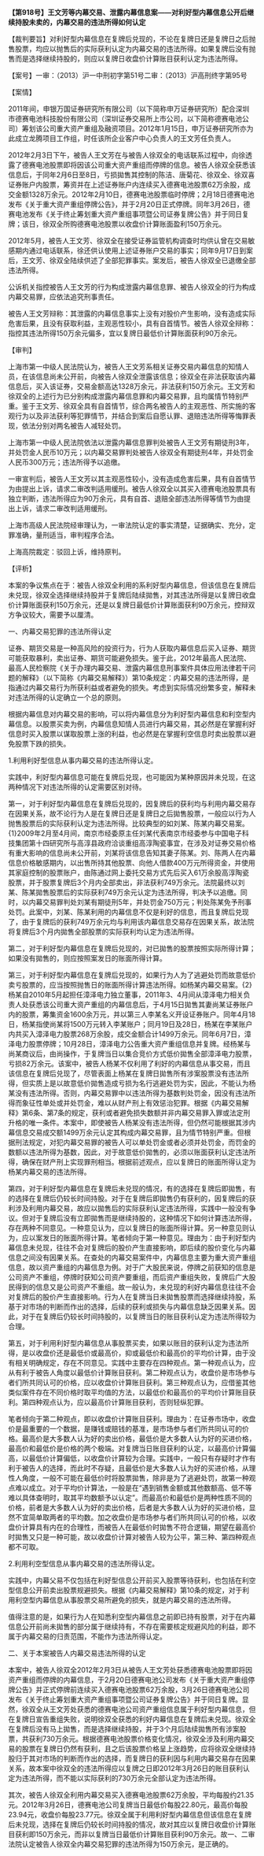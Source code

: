 **【第918号】王文芳等内幕交易、泄露内幕信息案——对利好型内幕信息公开后继续持股未卖的，内幕交易的违法所得如何认定**

【裁判要旨】对利好型内幕信息在复牌后兑现的，不论在复牌日还是复牌日之后抛售股票，均应以抛售后的实际获利认定为内幕交易的违法所得。如果复牌后没有抛售而是选择继续持股的，则应以复牌日收盘价计算账目获利认定为违法所得。

【案号】一审：（2013）沪一中刑初字第51号二审：（2013）沪高刑终字第95号

【案情】

2011年间，申银万国证券研究所有限公司（以下简称申万证券研究所）配合深圳市德赛电池科技股份有限公司（深圳证券交易所上市公司，以下简称德赛电池公司）筹划该公司重大资产重组及融资项目。2012年1月15日，申万证券研究所亦为此成立龙腾项目工作组，时任该所企业客户中心负责人的王文芳任负责人。

2012年2月3日下午，被告人王文芳在与被告人徐双全的电话联系过程中，向徐透露了德赛电池股票即将因该公司重大资产重组而停牌的信息。被告人徐双全获悉该信息后，于同年2月6日至8日，亏损拋售其控制的陈洁、唐菊花、徐双全、徐双喜证券账户内股票，筹资并在上述证券账户内连续买入德赛电池股票62万余股，成交金额1328万余元。2012年2月10日，德赛电池股票临时停牌；2月18日德赛电池发布《关于重大资产重组停牌公告》，并于2月20日正式停牌。同年3月26日，德赛电池发布《关于终止筹划重大资产重组事项暨公司证券复牌公告》并于同日复牌；该日，徐双全所购德赛电池股票以收盘价计算账面盈利150万余元。

2012年5月，被告人王文芳、徐双全在接受证券监管机构调查时均供认曾在交易敏感期内通过电话联系，徐还供认使用上述证券账户交易的事实；同年9月17日到案后，王文芳、徐双全陆续供述了全部犯罪事实。案发后，被告人徐双全已退缴全部违法所得。

公诉机关指控被告人王文芳的行为构成泄露内幕信息罪、被告人徐双全的行为构成内幕交易罪，应依法追究刑事责任。

被告人王文芳辩称：其泄露的内幕信息事实上没有对股价产生影响，没有造成实际危害后果，且没有获取利益，主观恶性较小，具有自首情节。被告人徐双全辩称：指控其违法所得150万余元偏多，宜以复牌日最低价计算账面获利90万余元。

【审判】

上海市第一中级人民法院认为，被告人王文芳系相关证券交易内幕信息的知情人员，在该信息尚未公开前，向被告人徐双全泄露该信息；徐双全在非法获取该内幕信息后，买入该证券，交易金额高达1328万余元，非法获利150万余元。王文芳和徐双全的上述行为已分别构成泄露内幕信息罪和内幕交易罪，且均属情节特别严重。鉴于王文芳、徐双全具有自首情节，综合两名被告人的主观恶性、所实施的客观行为以及非法获利等犯罪情节，并结合到案后自愿认罪、退赔违法所得等悔罪表现，依法分别对两名被告人减轻处罚。

上海市第一中级人民法院依法以泄露内幕信息罪判处被告人王文芳有期徒刑3年，并处罚金人民币10万元；以内幕交易罪判处被告人徐双全有期徒刑4年，并处罚金人民币300万元；违法所得予以追缴。

一审宣判后，被告人王文芳以其主观恶性较小，没有造成危害后果，具有自首情节为由提出上诉，请求二审改判适用缓刑。被告人徐双全以其买入德赛电池股票具有独立判断，违法所得应为90万余元，具有自首、退赔全部违法所得等情节为由提出上诉，请求二审改判适用缓刑。

上海市高级人民法院经审理认为，一审法院认定的事实清楚，证据确实、充分，定罪准确，量刑适当，审判程序合法。

上海高院裁定：驳回上诉，维持原判。

【评析】

本案的争议焦点在于：被告人徐双全利用的系利好型内幕信息，但该信息在复牌后未兑现，徐双全选择继续持股并于复牌后陆续拋售，对其违法所得是以复牌日收盘价计算账面获利150万余元，还是以复牌日最低价计算账面获利90万余元，控辩双方争议较大，需要予以厘清。

一、内幕交易犯罪的违法所得认定

证券、期货交易是一种高风险的投资行为，行为人获取内幕信息后买入证券、期货可能获取暴利，卖出证券、期货可能避免损失。鉴于此，2012年最高人民法院、最高人民检察院《关于办理内幕交易、泄露内幕信息刑事案件具体应用法律若干问题的解释》（以下简称《内幕交易解释》）第10条规定：内幕交易的违法所得，是指通过内幕交易行为所获利益或者避免的损失。考虑到实际情况纷繁多变，解释未对违法所得的认定确立一个总的原则。

根据内幕信息对内幕交易的影响，可以将内幕信息分为利好型内幕信息和利空型内幕信息。以股票买卖为例，内幕信息知情人员进行内幕交易，其必然是在掌握利好信息时买入股票以谋取股票上涨的利益，也必然是在掌握利空信息时卖出股票以避免股票下跌的损失。

1.利用利好型信息从事内幕交易的违法所得认定。

实践中，利好型内幕信息可能在复牌后兑现，也可能因为某种原因并未兑现，在这两种情况下对违法所得的认定需要区别对待。

第一，对于利好型内幕信息在复牌后兑现的，因复牌后的获利均与利用内幕交易存在因果关系，故不论行为人是在复牌日还是复牌日之后拋售股票，一般应以行为人抛售股票后的实际获利认定为违法所得。比较典型的如刘某、陈某内幕交易案。{1}2009年2月至4月间，南京市经委原主任刘某代表南京市经委参与中国电子科技集团第十四研究所与高淳县政府洽谈重组高淳陶瓷事宜，在涉及对证券交易价格有重大影响的信息尚未公开前，刘某将该信息告知其妻子陈某。刘、陈两人在内幕信息价格敏感期内，以出售所持其他股票、向他人借款400万元所得资金，并使用其家庭控制的股票账户，由陈通过网上委托交易方式先后买入61万余股高淳陶瓷股票，并于股票复牌后3个月内全部卖出，非法获利749万余元。法院最终以刘某、陈某拋售股票后的实际获利749万余元认定为违法所得，判决予以追缴。同时，以内幕交易罪判处刘某有期徒刑5年，并处罚金750万元；判处陈某免予刑事处罚。此案中，刘某、陈某利用的内幕信息不仅是利好的信息，而且复牌后兑现了，由于复牌后的获利749万余元均与利用该内幕信息交易存在因果关系，故法院将复牌后3个月内拋售全部股票的实际获利均认定为违法所得。

第二，对于利好型内幕信息在复牌后兑现的，对已拋售的股票按照实际所得计算；如果没有拋售的，则应按照案发日的账面所得计算。

第三，对于利好型内幕信息在复牌后兑现的，如果行为人为了逃避处罚而故意低价卖亏股票的，应当按照抛售日的账面所得计算违法所得。如杨某内幕交易案。{2}杨某自2010年5月起担任漳泽电力独立董事，2011年3、4月间从漳泽电力相关负责人处获悉该公司重大资产重组的内幕信息后，于4月15日拋售其妻尚某证券账户内的股票，筹集资金1600余万元，并以第三人李某名义开设证券账户。同年4月18日，杨某指使尚某将1500万元转入李某账户；同月19日及28日，杨某在李某账户内共买入漳泽电力股票268万余股，成交金额合计1499万余元。同年6月7日，漳泽电力股票停牌；10月28日，漳泽电力公告重大资产重组信息并复牌。经杨某与尚某商议后，由尚操作，于复牌当日以集合竞价方式低价拋售全部漳泽电力股票，亏损82万余元。该案中，被告人杨某不仅利用了利好的内幕信息从事交易，而且该信息在复牌后兑现了，尽管表面上杨某在复牌日拋售所有涉案股票没有违法所得，但实质上是以故意低价拋售造成亏损为名行逃避处罚为实，因此，不能认为杨某没有违法所得。否则，内幕交易罪中以违法所得为基数判处罚金，因没有违法所得而象征性单处或并处罚金，难以从财产刑上有效惩治犯罪。根据《内幕交易解释》第6条、第7条的规定，获利或者避免损失数额并非内幕交易罪入罪或法定刑升格的唯一条件。本案中，即使被告人杨某没有违法所得，但仍然可能根据其涉内幕信息交易成交额1499万余元认定其构成内幕交易罪，且为情节特别严重。但根据刑法规定，对犯内幕交易罪的被告人可以单处罚金或者必须并处罚金，而罚金的数额以违法所得为基数，因此，对于故意低价拋售的，必须以账面获利认定违法所得，确保在财产刑上实现罪刑相当。根据前述观点，应以复牌日的账面所得认定为杨某内幕交易的违法所得。

第四，对于利好型内幕信息在复牌后未兑现的情况，有的选择在复牌后即拋售，有的选择在复牌后仍较长时间持股。对于在复牌后即拋售仍有获利的，因复牌后的获利涉及利用内幕交易，故应以拋售后的实际获利认定违法所得，实践中一般没有争议。但对于复牌后没有立即拋售而是继续持股的，这种情况下如何计算违法所得，存在两种不同意见。一种意见认为，应以复牌日的账面所得计算。另一种意见则认为，应以案发日的账面所得计算。笔者倾向于第一种意见。理由为：由于利好型内幕信息未兑现，往往不会对复牌后的股价产生直接影响，即后续的股价变化与内幕信息之间没有因果关系。在查处的内幕交易案件中，内幕信息主要为重大资产重组信息，故以资产重组的内幕信息为例。对于广大股民来说，停牌之前获知的信息是公司资产不重组，停牌时获知公司资产要重组，而后资产重组失败，复牌后广大股民得到的信息又是公司资产不重组。故一般认为，未兑现的利好内幕信息往往不会对复牌后的股价产生直接影响。行为人在复牌当日未拋售股票而选择继续持股，系基于对市场的判断而作出的选择，后续的获利或损失与内幕信息缺乏因果关系。因此，对于在复牌后仍较长时间持股的，以复牌当日的账目获利认定为违法所得较为合理。

第五，对于利用利好型内幕信息从事股票买卖，如果以账目的获利认定为违法所得，是以收盘价还是最低价或最高价，抑或最低价和最高价的平均价计算，由于没有相关明确规定，存在不同意见。实践中主要存在四种观点。第一种观点认为，应从有利于被告人角度以最低价计算账目获利。第二种观点认为，收盘价是市场参与者们所共同认可的价格，应以收盘价计算账目获利。第三种观点认为，应借鉴其他类似案件存在不同价格时取平均值的方法，以最低价和最高价的平均价计算账目获利。第四种观点认为，应以最高价计算账目获利，否则轻纵犯罪。

笔者倾向于第二种观点，即以收盘价计算账目获利。理由为：在证券市场中，收盘价是最重要的一个数据，是赚钱或赔钱的基准，是市场参与者们所共同认可的价格。最高价是大多数人认为好的卖出价格，最低价是大多数人认为好的买进价格，最高价和最低价是价格的两个极端。对复牌当日账目获利的认定，以最高价计算偏高，以最低价计算偏低，以收盘价计算较为合理。实践中，一般只有存疑时才作有利于被告人的选择，而此时不存疑，且最低价是大多数人认为好的买进价格，从理性人角度，一般不可能在最低价时将股票拋售，除非是为了逃避处罚，故第一种观点难以成立。对于平均价计算法，一般是在“遇到销售金额或其他数额高、低不等难以具体查明时，取其平均数额予以认定”。而最高价和最低价是两种性质不同的价格，前者是大多数人认为好的卖出价格，后者是大多数人认为好的买进价格，显然不宜简单取两者的平均数。加之收盘价是市场参与者们所共同认可的价格，以收盘价计算具有内在的合理性，而被告人在最低价时拋售不符合逻辑，期望在最高价时拋售又只是一种可能，故以收盘价计算对被告人较为公平，第三种、第四种观点都不可取。

2.利用利空型信息从事内幕交易的违法所得认定。

实践中，内幕父易不仅包括在利好型信息公开前买入股票等待获利，也包括在利空型信息公开前卖出股票规避损失。根据《内幕交易解释》第10条的规定，对于利用利空型内幕信息从事股票交易所避免的损失，就是内幕交易的违法所得。

值得注意的是，如果行为人在知悉利空型内幕信息之前即已持有股票，对于在内幕信息公开前尚未拋售的部分属于继续持有，不存在需要核定规避风险的利益，即不属于内幕交易的归责范围，不能作为违法所得认定。

二、关于本案被告人内幕交易违法所得的认定

本案中，被告人徐双全2012年2月3日从被告人王文芳处获悉德赛电池股票即将因资产重组而停牌的内幕信息，于2月20日德赛电池公司发布《关于重大资产重组停牌公告》并正式停牌前连续买入德赛电池股票62万余股，3月26日德赛电池公司发布《关于终止筹划重大资产重组事项暨公司证券复牌公告》并于同日复牌。显然，徐双全从王文芳处获悉的德赛电池公司资产重组信息属于利好型内幕信息，但在复牌日宣告重组失败，说明徐双全获悉的利好内幕信息在复牌后未兑现。徐双全在复牌后没有马上拋售，而是选择继续持股，并于3个月后陆续拋售所有涉案股票，共获利730万余元。根据德赛电池股票价格变化情况，徐双全涉及利用内幕交易的股票在复牌日仍然有获利，且之后该股票价格呈上涨趋势，应将徐双全继续持股归于其对市场的判断而作出的选择，而复牌日的获利因与利用内幕交易存在因果关系，故本案中徐双全的违法所得应以复牌之日即2012年3月26日的账目获利认定为违法所得，而不能以实际获利的730万余元全部认定为违法所得。

其次，被告人徐双全利用内幕交易买入德赛电池股票62万余股，平均每股约21.35元。2012年3月26日，德赛电池公司复牌当日最低价每股22.80元，最高价每股23.94元，收盘价每股23.77元。徐双全属于利用利好型内幕信息但该信息在复牌后未兑现，选择在复牌后仍较长时间持股的情况，故对其应以复牌日收盘价计算账目获利即150万余元，而非以复牌当日最低价计算账目获利90万余元。故一、二审法院认定被告人徐双全内幕交易犯罪的违法所得为150万余元，是正确的。